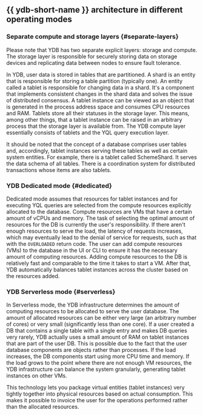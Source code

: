 ## {{ ydb-short-name }} architecture in different operating modes

### Separate compute and storage layers {#separate-layers}

Please note that YDB has two separate explicit layers: storage and compute. The storage layer is responsible for securely storing data on storage devices and replicating data between nodes to ensure fault tolerance.

In YDB, user data is stored in tables that are partitioned. A shard is an entity that is responsible for storing a table partition (typically one). An entity called a tablet is responsible for changing data in a shard. It's a component that implements consistent changes in the shard data and solves the issue of distributed consensus. A tablet instance can be viewed as an object that is generated in the process address space and consumes CPU resources and RAM. Tablets store all their statuses in the storage layer. This means, among other things, that a tablet instance can be raised in an arbitrary process that the storage layer is available from. The YDB compute layer essentially consists of tablets and the YQL query execution layer.

It should be noted that the concept of a database comprises user tables and, accordingly, tablet instances serving these tables as well as certain system entities. For example, there is a tablet called SchemeShard. It serves the data schema of all tables. There is a coordination system for distributed transactions whose items are also tablets.

### YDB Dedicated mode {#dedicated}

Dedicated mode assumes that resources for tablet instances and for executing YQL queries are selected from the compute resources explicitly allocated to the database. Compute resources are VMs that have a certain amount of vCPUs and memory. The task of selecting the optimal amount of resources for the DB is currently the user's responsibility. If there aren't enough resources to serve the load, the latency of requests increases, which may eventually lead to the denial of service for requests, such as that with the ```OVERLOADED``` return code. The user can add compute resources (VMs) to the database in the UI or CLI to ensure it has the necessary amount of computing resources. Adding compute resources to the DB is relatively fast and comparable to the time it takes to start a VM. After that, YDB automatically balances tablet instances across the cluster based on the resources added.

### YDB Serverless mode {#serverless}

In Serverless mode, the YDB infrastructure determines the amount of computing resources to be allocated to serve the user database. The amount of allocated resources can be either very large (an arbitrary number of cores) or very small (significantly less than one core). If a user created a DB that contains a single table with a single entry and makes DB queries very rarely, YDB actually uses a small amount of RAM on tablet instances that are part of the user DB. This is possible due to the fact that the user database components are objects rather than processes. If the load increases, the DB components start using more CPU time and memory. If the load grows to the point where there are not enough VM resources, the YDB infrastructure can balance the system granularly, generating tablet instances on other VMs.

This technology lets you package virtual entities (tablet instances) very tightly together into physical resources based on actual consumption. This makes it possible to invoice the user for the operations performed rather than the allocated resources.

